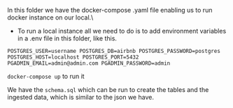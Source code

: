 In this folder we have the docker-compose .yaml file enabling us to run docker instance on our local.\
* To run a local instance all we need to do is to add environment variables in a .env file in this folder, like this.

`POSTGRES_USER=username
POSTGRES_DB=airbnb
POSTGRES_PASSWORD=postgres
POSTGRES_HOST=localhost
POSTGRES_PORT=5432
PGADMIN_EMAIL=admin@admin.com
PGADMIN_PASSWORD=admin`

`docker-compose up` to run it

We have the `schema.sql` which can be run to create the tables and the ingested data, which is similar to the json we have.








